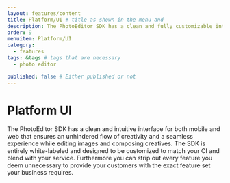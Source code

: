 ```yaml
---
layout: features/content
title: Platform/UI # title as shown in the menu and 
description: The PhotoEditor SDK has a clean and fully customizable interface for mobile and web that ensures an unhindered flow of creativity & a seamless experience.
order: 9
menuitem: Platform/UI
category: 
  - features
tags: &tags # tags that are necessary
  - photo editor 

published: false # Either published or not 
---
```


# Platform UI

The PhotoEditor SDK has a clean and intuitive interface for both mobile and web that ensures an unhindered flow of creativity and a seamless experience while editing images and composing creatives. The SDK is entirely white-labeled and designed to be customized to match your CI and blend with your service. Furthermore you can strip out every feature you deem unnecessary to provide your customers with the exact feature set your business requires.  
